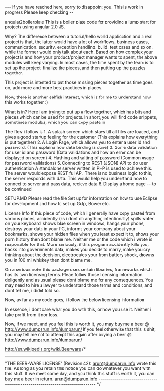 --- If you have reached here, sorry to disappoint you. This is work in progress Please keep checking --

angular2boilerplate
This is a boiler plate code for providing a jump start for projects using angular 2.0 JS.

Why?
The difference between a tutorial/hello world application and a real project is that, the latter would have a lot of workflows, business cases, communication, security, exception handling, build, test cases and so on, while the former would only talk about each. Based on how complex your project is and how your product/project manager wants to spent, the above modules will keep varying. In most cases, the time spent by the team is to set up the project, finalize the pieces, and then putting up the puzzles together.

This project is intented to put those missing pieces together as time goes on, add more and more best practices in places.

Now, there is another selfish interest, which is for me to understand how this works together :)

What is in?
Here i am trying to put up a flow together, which has bits and pieces which can be used for projects. In short, you will find code snippets, sometimes modules, which you can copy paste in

The flow i follow is 1. A splash screen which stays till all files are loaded, and gives a good startup feeling for the customer (This explains how everything is put together) 2. A Login Page, which allows you to enter a user id and password. (This explains how data binding is done) 3. Some data validation for user id and password (Data validations and how an error can be displayed on screen) 4. Hashing and salting of password (Common usage for password validations) 5. Connecting to REST (JSON) API to do user authentication A standalone server written in PHP is used to achieve this. The server would expose REST ful API. There is no business logic to this, the server responds with data. This would help you understand how to connect to server and pass data, recieve data 6. Display a home page -- to be continued

SETUP.MD
Please read the file Set up for information on how to use Eclipse for development and how to set up Gulp, Bower etc.

License Info
If this piece of code, which i generally have copy pasted from various places, accidently (as i dont do anything intentionally) spills water on your keyboard, shows blue screen in windows, hangs your phone, destroys your data in your PC, informs your company about your bookmarks, shows your hidden files when you least expect it to, shows your porn history then dont blame me. Neither me or the code which i wrote is responsible for that. More seriously, if this program accidently kills you, hacks into governments data, makes you decide to marry, make you cry thinking about the decision, electrocutes your from battery shock, drowns you in 100 ml whiskey then dont blame me.

On a serious note, this package uses certain libraries, frameworks which has its own licensing terms. Pleae follow those licensing information deligently and as usual please dont blame me for any consequences. You may need to hire a lawyer to understand those terms and conditions, and dont tell me, i didnt told so.

Now, as far as my code goes, i follow the below licensing information

In essence, i dont care what you do with this, or how you use it. Neither i take profit from it nor loss.

Now, if we meet, and you feel this is worth it, you may buy me a beer @ http://www.dumparun.info/dumparun/ If you feel otherwise that this is shit, you may tell me not to attempt this again after buying a beer @ http://www.dumparun.info/dumparun/

http://en.wikipedia.org/wiki/Beerware /*

----------------------------------------------------------------------------
"THE BEER-WARE LICENSE" (Revision 42):
arun@dumparun.info wrote this file. As long as you retain this notice you
can do whatever you want with this stuff. If we meet some day, and you think
this stuff is worth it, you can buy me a beer in return. arun@dumparun.info
---------------------------------------------------------------------------- */